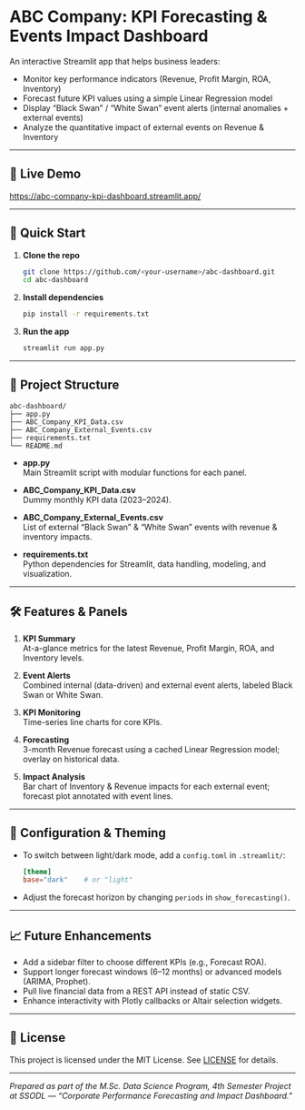 # ABC Company: KPI Forecasting & Events Impact Dashboard

An interactive Streamlit app that helps business leaders:

- Monitor key performance indicators (Revenue, Profit Margin, ROA, Inventory)  
- Forecast future KPI values using a simple Linear Regression model  
- Display “Black Swan” / “White Swan” event alerts (internal anomalies + external events)  
- Analyze the quantitative impact of external events on Revenue & Inventory  

---

## 🔗 Live Demo

https://abc-company-kpi-dashboard.streamlit.app/

---

## 🚀 Quick Start

1. **Clone the repo**  
   ```bash
   git clone https://github.com/<your-username>/abc-dashboard.git
   cd abc-dashboard
   ```

2. **Install dependencies**  
   ```bash
   pip install -r requirements.txt
   ```

3. **Run the app**  
   ```bash
   streamlit run app.py
   ```

---

## 📁 Project Structure

```
abc-dashboard/
├── app.py
├── ABC_Company_KPI_Data.csv
├── ABC_Company_External_Events.csv
├── requirements.txt
└── README.md
```

- **app.py**  
  Main Streamlit script with modular functions for each panel.

- **ABC_Company_KPI_Data.csv**  
  Dummy monthly KPI data (2023–2024).

- **ABC_Company_External_Events.csv**  
  List of external “Black Swan” & “White Swan” events with revenue & inventory impacts.

- **requirements.txt**  
  Python dependencies for Streamlit, data handling, modeling, and visualization.

---

## 🛠️ Features & Panels

1. **KPI Summary**  
   At-a-glance metrics for the latest Revenue, Profit Margin, ROA, and Inventory levels.

2. **Event Alerts**  
   Combined internal (data-driven) and external event alerts, labeled Black Swan or White Swan.

3. **KPI Monitoring**  
   Time-series line charts for core KPIs.

4. **Forecasting**  
   3-month Revenue forecast using a cached Linear Regression model; overlay on historical data.

5. **Impact Analysis**  
   Bar chart of Inventory & Revenue impacts for each external event; forecast plot annotated with event lines.

---

## 🔧 Configuration & Theming

- To switch between light/dark mode, add a `config.toml` in `.streamlit/`:
  ```toml
  [theme]
  base="dark"    # or "light"
  ```

- Adjust the forecast horizon by changing `periods` in `show_forecasting()`.

---

## 📈 Future Enhancements

- Add a sidebar filter to choose different KPIs (e.g., Forecast ROA).  
- Support longer forecast windows (6–12 months) or advanced models (ARIMA, Prophet).  
- Pull live financial data from a REST API instead of static CSV.  
- Enhance interactivity with Plotly callbacks or Altair selection widgets.

---

## 📄 License

This project is licensed under the MIT License. See [LICENSE](LICENSE) for details.

---

*Prepared as part of the M.Sc. Data Science Program, 4th Semester Project at SSODL — “Corporate Performance Forecasting and Impact Dashboard.”*
